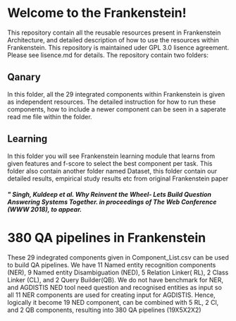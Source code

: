 # Welcome to the Frankenstein! 
This repository contain all the reusable resources present in Frankenstein Architecture, and detailed description of how to use the resources within Frankenstein. This repository is maintained uder GPL 3.0 lisence agreement. Please see lisence.md for details. The repository contain two
folders:
## Qanary 
In this folder, all the 29 integrated components within Frankenstein is given as independent resources. The detailed instruction for how to run these components,
how to include a newer component can be seen in a saperate read me file within the folder. 


## Learning
In this folder you will see Frankenstein learning module that learns from given features and f-score to select the best 
component per task. This folder also contain another folder named Dataset, this folder contain our detailed results, 
empirical study results etc from original Frankenstein paper 
##### " Singh, Kuldeep et al. Why Reinvent the Wheel- Lets Build Question Answering Systems Together. in proceedings of The Web Conference (WWW 2018), to appear.

# 380 QA pipelines in Frankenstein
These 29 indegrated components given in Component_List.csv can be used to build QA pipelines. We have 11 Named entity
recognition components (NER), 9 Named entity Disambiguation (NED), 5 Relation Linker( RL), 2 Class Linker (CL), and 2 Query Builder(QB).
We do not have benchmark for NER, and AGDISTIS NED tool need question and recognised entities as input so all 11 NER components are 
used for creating input for AGDISTIS. Hence, logically it become 19 NED component, can be combined with 5 RL, 2 Cl, and 2 QB 
components, resulting into 380 QA pipelines (19X5X2X2)

